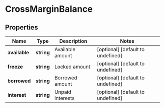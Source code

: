 # CrossMarginBalance

## Properties

Name | Type | Description | Notes
------------ | ------------- | ------------- | -------------
**available** | **string** | Available amount | [optional] [default to undefined]
**freeze** | **string** | Locked amount | [optional] [default to undefined]
**borrowed** | **string** | Borrowed amount | [optional] [default to undefined]
**interest** | **string** | Unpaid interests | [optional] [default to undefined]

